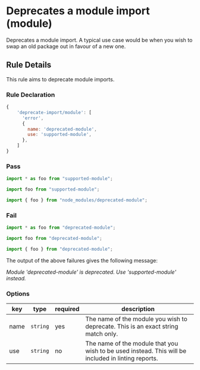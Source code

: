 # Deprecates a module import (module)

Deprecates a module import. A typical use case would be when you wish to swap an old package out in favour of a new one.

## Rule Details

This rule aims to deprecate module imports.

### Rule Declaration

```js
{
    'deprecate-import/module': [
      'error',
      {
        name: 'deprecated-module',
        use: 'supported-module',
      },
    ]
}
```

### Pass

```js
import * as foo from "supported-module";

import foo from "supported-module";

import { foo } from "node_modules/deprecated-module";
```

### Fail

```js
import * as foo from "deprecated-module";

import foo from "deprecated-module";

import { foo } from "deprecated-module";
```

The output of the above failures gives the following message:

_Module 'deprecated-module' is deprecated. Use 'supported-module' instead._

### Options

| key  | type     | required | description                                                                                        |
| ---- | -------- | -------- | -------------------------------------------------------------------------------------------------- |
| name | `string` | yes      | The name of the module you wish to deprecate. This is an exact string match only.                  |
| use  | `string` | no       | The name of the module that you wish to be used instead. This will be included in linting reports. |
